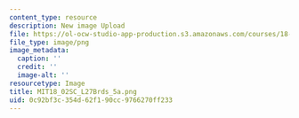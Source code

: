 ```yaml
---
content_type: resource
description: New image Upload
file: https://ol-ocw-studio-app-production.s3.amazonaws.com/courses/18-02sc-multivariable-calculus-fall-2010/0c92bf3c354d62f190cc9766270ff233_MIT18_02SC_L27Brds_5a.png
file_type: image/png
image_metadata:
  caption: ''
  credit: ''
  image-alt: ''
resourcetype: Image
title: MIT18_02SC_L27Brds_5a.png
uid: 0c92bf3c-354d-62f1-90cc-9766270ff233
---
```

